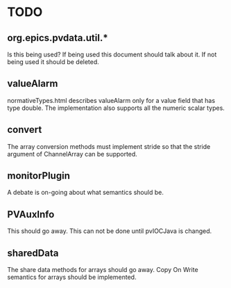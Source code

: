 TODO
===========

org.epics.pvdata.util.*
------------

Is this being used?
If being used this document should talk about it.
If not being used it should be deleted.

valueAlarm
----------

normativeTypes.html describes valueAlarm only for a value field that has type
double.
The implementation also supports all the numeric scalar types.

convert
--------

The array conversion methods must implement stride so that the stride argument of ChannelArray
can be supported.


monitorPlugin
-------------

A debate is on-going about what semantics should be.

PVAuxInfo
---------

This should go away.
This can not be done until pvIOCJava is changed.

sharedData
---------

The share data methods for arrays should go away.
Copy On Write semantics for arrays should be implemented.
